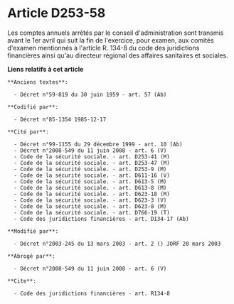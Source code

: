# Article D253-58

Les comptes annuels arrêtés par le conseil d'administration sont transmis avant le 1er avril qui suit la fin de l'exercice,
pour examen, aux comités d'examen mentionnés à l'article R. 134-8 du code des juridictions financières ainsi qu'au directeur
régional des affaires sanitaires et sociales.

**Liens relatifs à cet article**

	**Anciens textes**:

	  - Décret n°59-819 du 30 juin 1959 - art. 57 (Ab)

	**Codifié par**:

	  - Décret n°85-1354 1985-12-17

	**Cité par**:

	  - Décret n°99-1155 du 29 décembre 1999 - art. 10 (Ab)
	  - Décret n°2008-549 du 11 juin 2008 - art. 6 (V)
	  - Code de la sécurité sociale. - art. D253-41 (M)
	  - Code de la sécurité sociale. - art. D253-47 (M)
	  - Code de la sécurité sociale. - art. D253-9 (M)
	  - Code de la sécurité sociale. - art. D611-16 (V)
	  - Code de la sécurité sociale. - art. D613-5 (M)
	  - Code de la sécurité sociale. - art. D613-8 (M)
	  - Code de la sécurité sociale. - art. D623-18 (M)
	  - Code de la sécurité sociale. - art. D623-3 (V)
	  - Code de la sécurité sociale. - art. D623-8 (M)
	  - Code de la sécurité sociale. - art. D766-19 (T)
	  - Code des juridictions financières - art. D134-17 (Ab)

	**Modifié par**:

	  - Décret n°2003-245 du 13 mars 2003 - art. 2 () JORF 20 mars 2003

	**Abrogé par**:

	  - Décret n°2008-549 du 11 juin 2008 - art. 6 (V)

	**Cite**:

	  - Code des juridictions financières - art. R134-8
